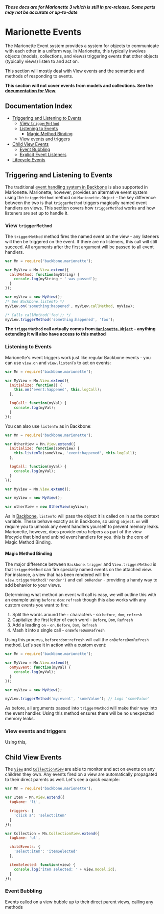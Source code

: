 **_These docs are for Marionette 3 which is still in pre-release. Some parts may
not be accurate or up-to-date_**

# Marionette Events

The Marionette Event system provides a system for objects to communicate with
each other in a uniform way. In Marionette, this typically involves objects
(models, collections, and views) triggering events that other objects
(typically views) listen to and act on.

This section will mostly deal with View events and the semantics and methods of
responding to events.

**This section will not cover events from models and collections. See the
[documentation for View](./marionette.view.md#model-and-collection-events).**

## Documentation Index

* [Triggering and Listening to Events](#triggering-and-listening-to-events)
  * [View `triggerMethod`](#view-triggermethod)
  * [Listening to Events](#listening-to-events)
    * [Magic Method Binding](#magic-method-binding)
  * [View events and triggers](#view-events-and-triggers)
* [Child View Events](#child-view-events)
  * [Event Bubbling](#event-bubbling)
  * [Explicit Event Listeners](#explicit-event-listeners)
* [Lifecycle Events](#lifecycle-events)

## Triggering and Listening to Events

The traditional [event handling system in Backbone](http://backbonejs.org/#Events)
is also supported in Marionette. Marionette, however, provides an alternative
event system using the `triggerMethod` method on `Marionette.Object` - the key
difference between the two is that `triggerMethod` triggers magically named
event handlers on views. This section covers how `triggerMethod` works and how
listeners are set up to handle it.

### View `triggerMethod`

The `triggerMethod` method fires the named event on the view - any listeners
will then be triggered on the event. If there are no listeners, this call will
still succeed. All arguments after the first argument will be passed to all
event handlers.

```javascript
var Mn = require('backbone.marionette');

var MyView = Mn.View.extend({
  callMethod: function(myString) {
    console.log(myString + ' was passed');
  }
});

var myView = new MyView();
/* See Backbone.listenTo */
myView.on('something:happened', myView.callMethod, myView);

/* Calls callMethod('foo'); */
myView.triggerMethod('something:happened', 'foo');
```

**The `triggerMethod` call actually comes from
[`Marionette.Object`](./marionette.object.md) - anything extending it will also
have access to this method**

### Listening to Events

Marionette's event triggers work just like regular Backbone events - you can
use `view.on` and `view.listenTo` to act on events:

```javascript
var Mn = require('backbone.marionette');

var MyView = Mn.View.extend({
  initialize: function() {
    this.on('event:happened', this.logCall);
  },

  logCall: function(myVal) {
    console.log(myVal);
  }
});
```

You can also use `listenTo` as in Backbone:

```javascript
var Mn = require('backbone.marionette');

var OtherView = Mn.View.extend({
  initialize: function(someView) {
    this.listenTo(someView, 'event:happened', this.logCall);
  },

  logCall: function(myVal) {
    console.log(myVal);
  }
});

var MyView = Mn.View.extend();

var myView = new MyView();

var otherView = new OtherView(myView);
```

As in [Backbone](http://backbonejs.org/#Events), `listenTo` will pass the object
it is called on in as the context variable. These behave exactly as in Backbone,
so using `object.on` will require you to unhook any event handlers yourself to
prevent memory leaks. Marionette, however, does provide extra helpers as part of
the view lifecycle that bind and unbind event handlers for you. this is the
core of Magic Method Binding.

#### Magic Method Binding

The major difference between `Backbone.trigger` and `View.triggerMethod` is
that `triggerMethod` can fire specially named events on the attached view. For
instance, a view that has been rendered will fire `view.triggerMethod('render')`
and call `onRender` - providing a handy way to add behavior to your views.

Determining what method an event will call is easy, we will outline this with an
example using `before:dom:refresh` though this also works with any custom events
you want to fire:

1. Split the words around the `:` characters - so `before`, `dom`, `refresh`
2. Capitalize the first letter of each word - `Before`, `Dom`, `Refresh`
3. Add a leading `on` - `on`, `Before`, `Dom`, `Refresh`
4. Mash it into a single call - `onBeforeDomRefresh`

Using this process, `before:dom:refresh` will call the `onBeforeDomRefresh`
method. Let's see it in action with a custom event:

```javascript
var Mn = require('backbone.marionette');

var MyView = Mn.View.extend({
  onMyEvent: function(myVal) {
    console.log(myVal);
  }
});

var myView = new MyView();

myView.triggerMethod('my:event', 'someValue'); // Logs 'someValue'
```

As before, all arguments passed into `triggerMethod` will make their way into
the event handler. Using this method ensures there will be no unexpected
memory leaks.

### View events and triggers

Using this,

## Child View Events

The [`View`](marionette.view.md) and [`CollectionView`](marionette.collectionview.md)
are able to monitor and act on events on any children they own. Any events fired
on a view are automatically propagated to their direct parents as well. Let's
see a quick example:

```javascript
var Mn = require('backbone.marionette');

var Item = Mn.View.extend({
  tagName: 'li',

  triggers: {
    'click a': 'select:item'
  }
});

var Collection = Mn.CollectionView.extend({
  tagName: 'ul',

  childEvents: {
    'select:item': 'itemSelected'
  },

  itemSelected: function(view) {
    console.log('item selected: ' + view.model.id);
  }
});
```

### Event Bubbling

Events called on a view bubble up to their direct parent views, calling any
methods
